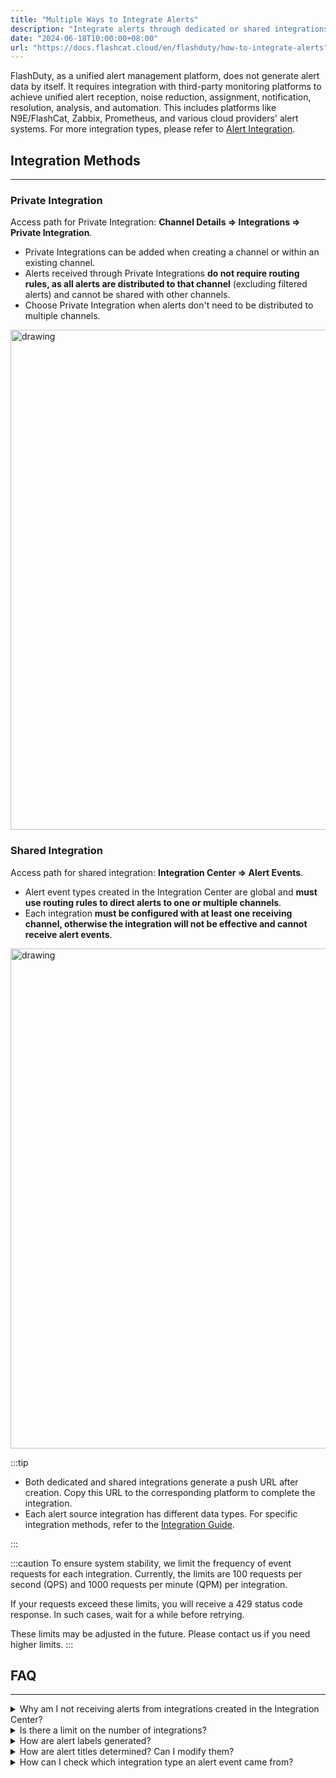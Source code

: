 ```yaml
---
title: "Multiple Ways to Integrate Alerts"
description: "Integrate alerts through dedicated or shared integrations, and understand the differences between them"
date: "2024-06-18T10:00:00+08:00"
url: "https://docs.flashcat.cloud/en/flashduty/how-to-integrate-alerts"
---
```


FlashDuty, as a unified alert management platform, does not generate alert data by itself. It requires integration with third-party monitoring platforms to achieve unified alert reception, noise reduction, assignment, notification, resolution, analysis, and automation. This includes platforms like N9E/FlashCat, Zabbix, Prometheus, and various cloud providers' alert systems. For more integration types, please refer to [Alert Integration](https://docs.flashcat.cloud/en/flashduty/custom-alert-integration-guide?nav=01JCQ7A4N4WRWNXW8EWEHXCMF5).

<!--
## Video Introduction
---
<Video src="https://download.flashcat.cloud/flashduty/video/integrate-alerts.mp4"></Video>
-->

## Integration Methods
---

### Private Integration
Access path for Private Integration: **Channel Details => Integrations => Private Integration**.
- Private Integrations can be added when creating a channel or within an existing channel.
- Alerts received through Private Integrations **do not require routing rules, as all alerts are distributed to that channel** (excluding filtered alerts) and cannot be shared with other channels.
- Choose Private Integration when alerts don't need to be distributed to multiple channels.

<img src="https://download.flashcat.cloud/flashduty/doc/en/fd/how-1.png" alt="drawing" width="800"/>

### Shared Integration
Access path for shared integration: **Integration Center => Alert Events**.
- Alert event types created in the Integration Center are global and **must use routing rules to direct alerts to one or multiple channels**.
- Each integration **must be configured with at least one receiving channel, otherwise the integration will not be effective and cannot receive alert events**.

<img src="https://download.flashcat.cloud/flashduty/doc/en/fd/how-2.png" alt="drawing" width="800"/>

:::tip

- Both dedicated and shared integrations generate a push URL after creation. Copy this URL to the corresponding platform to complete the integration.
- Each alert source integration has different data types. For specific integration methods, refer to the [Integration Guide](https://docs.flashcat.cloud/en/flashduty/custom-alert-integration-guide?nav=01JCQ7A4N4WRWNXW8EWEHXCMF5).

:::

:::caution
To ensure system stability, we limit the frequency of event requests for each integration. Currently, the limits are 100 requests per second (QPS) and 1000 requests per minute (QPM) per integration.

If your requests exceed these limits, you will receive a 429 status code response. In such cases, wait for a while before retrying.

These limits may be adjusted in the future. Please contact us if you need higher limits.
:::

## FAQ
---

<details>
  <summary>Why am I not receiving alerts from integrations created in the Integration Center?</summary>
  1. Please verify that routing rules are configured.
  2. Confirm that the source platform is triggering alerts and generating them properly.
</details>

<details>
  <summary>Is there a limit on the number of integrations?</summary>
  Currently, there is no limit.
</details>

<details>
  <summary>How are alert labels generated?</summary>
  FlashDuty extracts all key information as labels, descriptions, or titles for each integration type. If you want to dynamically generate additional labels, configure label enrichment rules. For details, see: https://docs.flashcat.cloud/en/flashduty/label-enrichment-settings
</details>

<details>
  <summary>How are alert titles determined? Can I modify them?</summary>
  FlashDuty uses specific title generation methods for each integration, typically combining "Strategy Name / Alert Object". To customize title generation rules, please refer to: https://docs.flashcat.cloud/en/flashduty/customize-incident-attrs
</details>

<details>
  <summary>How can I check which integration type an alert event came from?</summary>
  Click incident -> Enter incident details -> Associated alerts -> Alert source.
</details>